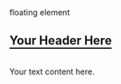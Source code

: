 <style>
.header {
  border-bottom: 2px solid black; /* Set your desired border style */
  display: inline-block; /* Ensures the border only extends as far as the content */
}

.float-left {
  float: left;
  margin: 10px;
}

.content::after {
  content: ''; /* Create a pseudo-element */
  display: table; /* Ensures it becomes a block-level element */
  clear: both; /* Clear floats to ensure it starts below floating elements */
}

</style>

<div class="float-right">
  floating element
</div>

<div class="content">
  <h2 class="header">Your Header Here</h2>
  <p>Your text content here.</p>
</div>
